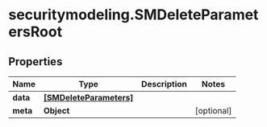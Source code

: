 # securitymodeling.SMDeleteParametersRoot

## Properties

Name | Type | Description | Notes
------------ | ------------- | ------------- | -------------
**data** | [**[SMDeleteParameters]**](SMDeleteParameters.md) |  | 
**meta** | **Object** |  | [optional] 


